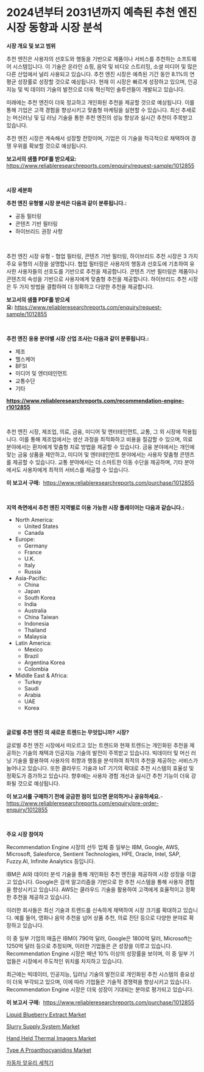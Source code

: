 <p><h1>2024년부터 2031년까지 예측된 추천 엔진 시장 동향과 시장 분석</h1></p><p><strong>시장 개요 및 보고 범위</strong></p>
<p><p>추천 엔진은 사용자의 선호도와 행동을 기반으로 제품이나 서비스를 추천하는 소프트웨어 시스템입니다. 이 기술은 온라인 쇼핑, 음악 및 비디오 스트리밍, 소셜 미디어 및 많은 다른 산업에서 널리 사용되고 있습니다. 추천 엔진 시장은 예측된 기간 동안 8.1%의 연평균 성장률로 성장할 것으로 예상됩니다. 현재 이 시장은 빠르게 성장하고 있으며, 인공 지능 및 빅 데이터 기술의 발전으로 더욱 혁신적인 솔루션들이 개발되고 있습니다. </p><p>미래에는 추천 엔진이 더욱 정교하고 개인화된 추천을 제공할 것으로 예상됩니다. 이를 통해 기업은 고객 경험을 향상시키고 맞춤형 마케팅을 실현할 수 있습니다. 최신 추세로는 머신러닝 및 딥 러닝 기술을 통한 추천 엔진의 성능 향상과 실시간 추천이 주목받고 있습니다. </p><p>추천 엔진 시장은 계속해서 성장할 전망이며, 기업은 이 기술을 적극적으로 채택하여 경쟁 우위를 확보할 것으로 예상됩니다.</p></p>
<p><strong>보고서의 샘플 PDF를 받으세요:</strong> <a href="https://www.reliableresearchreports.com/enquiry/request-sample/1012855">https://www.reliableresearchreports.com/enquiry/request-sample/1012855</a></p>
<p>&nbsp;</p>
<p><strong>시장 세분화</strong></p>
<p><strong>추천 엔진 유형별 시장 분석은 다음과 같이 분류됩니다.:</strong></p>
<p><ul><li>공동 필터링</li><li>콘텐츠 기반 필터링</li><li>하이브리드 권장 사항</li></ul></p>
<p>&nbsp;</p>
<p><p>추천 엔진 시장 유형 - 협업 필터링, 콘텐츠 기반 필터링, 하이브리드 추천 시장은 3 가지 주요 유형의 시장을 설명합니다. 협업 필터링은 사용자의 행동과 선호도에 기초하여 유사한 사용자들의 선호도를 기반으로 추천을 제공합니다. 콘텐츠 기반 필터링은 제품이나 콘텐츠의 속성을 기반으로 사용자에게 맞춤형 추천을 제공합니다. 하이브리드 추천 시장은 두 가지 방법을 결합하여 더 정확하고 다양한 추천을 제공합니다.</p></p>
<p><strong>보고서의 샘플 PDF를 받으세요:</strong>&nbsp;<a href="https://www.reliableresearchreports.com/enquiry/request-sample/1012855">https://www.reliableresearchreports.com/enquiry/request-sample/1012855</a></p>
<p>&nbsp;</p>
<p><strong> 추천 엔진 응용 분야별 시장 산업 조사는 다음과 같이 분류됩니다.:</strong></p>
<p><ul><li>제조</li><li>헬스케어</li><li>BFSI</li><li>미디어 및 엔터테인먼트</li><li>교통수단</li><li>기타</li></ul></p>
<p><strong><a href="https://www.reliableresearchreports.com/recommendation-engine-r1012855">https://www.reliableresearchreports.com/recommendation-engine-r1012855</a></strong></p>
<p>&nbsp;</p>
<p><p>추천 엔진 시장, 제조업, 의료, 금융, 미디어 및 엔터테인먼트, 교통, 그 외 시장에 적용됩니다. 이를 통해 제조업에서는 생산 과정을 최적화하고 비용을 절감할 수 있으며, 의료 분야에서는 환자에게 맞춤형 치료 방법을 제공할 수 있습니다. 금융 분야에서는 개인에 맞는 금융 상품을 제안하고, 미디어 및 엔터테인먼트 분야에서는 사용자 맞춤형 콘텐츠를 제공할 수 있습니다. 교통 분야에서는 더 스마트한 이동 수단을 제공하며, 기타 분야에서도 사용자에게 최적의 서비스를 제공할 수 있습니다.</p></p>
<p><strong>이 보고서 구매:</strong>&nbsp; <a href="https://www.reliableresearchreports.com/purchase/1012855">https://www.reliableresearchreports.com/purchase/1012855</a></p>
<p>&nbsp;</p>
<p><strong>지역 측면에서 추천 엔진 지역별로 이용 가능한 시장 플레이어는 다음과 같습니다.:</strong></p>
<p><ul>
    <li>
        North America:
        <ul>
            <li>United States</li>
            <li>Canada</li>
        </ul>
    </li>
    <li>
        Europe:
        <ul>
            <li>Germany</li>
            <li>France</li>
            <li>U.K.</li>
            <li>Italy</li>
            <li>Russia</li>
        </ul>
    </li>
    <li>
        Asia-Pacific:
        <ul>
            <li>China</li>
            <li>Japan</li>
            <li>South Korea</li>
            <li>India</li>
            <li>Australia</li>
            <li>China Taiwan</li>
            <li>Indonesia</li>
            <li>Thailand</li>
            <li>Malaysia</li>
        </ul>
    </li>
    <li>
        Latin America:
        <ul>
            <li>Mexico</li>
            <li>Brazil</li>
            <li>Argentina Korea</li>
            <li>Colombia</li>
        </ul>
    </li>
    <li>
        Middle East & Africa:
        <ul>
            <li>Turkey</li>
            <li>Saudi</li>
            <li>Arabia</li>
            <li>UAE</li>
            <li>Korea</li>
        </ul>
    </li>
    </ul></p>
<p>&nbsp;</p>
<p><strong>글로벌 추천 엔진 의 새로운 트렌드는 무엇입니까? 시장?</strong></p>
<p><p>글로벌 추천 엔진 시장에서 떠오르고 있는 트렌드와 현재 트렌드는 개인화된 추천을 제공하는 기술의 채택과 인공지능 기술의 발전이 주목받고 있습니다. 빅데이터 및 머신 러닝 기술을 활용하여 사용자의 취향과 행동을 분석하여 최적의 추천을 제공하는 서비스가 늘어나고 있습니다. 또한 클라우드 기술과 IoT 기기의 확대로 추천 시스템의 효율성 및 정확도가 증가하고 있습니다. 향후에는 사용자 경험 개선과 실시간 추천 기능이 더욱 강화될 것으로 예상됩니다.</p></p>
<p><strong>이 보고서를 구매하기 전에 궁금한 점이 있으면 문의하거나 공유하세요.</strong>- <a href="https://www.reliableresearchreports.com/enquiry/pre-order-enquiry/1012855">https://www.reliableresearchreports.com/enquiry/pre-order-enquiry/1012855</a></p>
<p>&nbsp;</p>
<p><strong>주요 시장 참여자</strong></p>
<p><p>Recommendation Engine 시장의 선두 업체 중 일부는 IBM, Google, AWS, Microsoft, Salesforce, Sentient Technologies, HPE, Oracle, Intel, SAP, Fuzzy.AI, Infinite Analytics 등입니다.</p><p>IBM은 AI와 데이터 분석 기술을 통해 개인화된 추천 엔진을 제공하여 시장 성장을 이끌고 있습니다. Google은 검색 알고리즘을 기반으로 한 추천 시스템을 통해 사용자 경험을 향상시키고 있습니다. AWS는 클라우드 기술을 활용하여 고객에게 효율적이고 정확한 추천을 제공하고 있습니다.</p><p>이러한 회사들은 최신 기술과 트렌드를 신속하게 채택하여 시장 크기를 확대하고 있습니다. 예를 들어, 영화나 음악 추천을 넘어 상품 추천, 의료 진단 등으로 다양한 분야로 확장하고 있습니다.</p><p>이 중 일부 기업의 매출은 IBM이 790억 달러, Google은 1800억 달러, Microsoft는 1250억 달러 등으로 추정되며, 이러한 기업들은 큰 성장을 이루고 있습니다. Recommendation Engine 시장은 매년 10% 이상의 성장률을 보이며, 이 중 일부 기업들은 시장에서 주도적인 위치를 차지하고 있습니다.</p><p>최근에는 빅데이터, 인공지능, 딥러닝 기술의 발전으로 개인화된 추천 시스템의 중요성이 더욱 부각되고 있으며, 이에 따라 기업들은 기술적 경쟁력을 향상시키고 있습니다. Recommendation Engine 시장은 더욱 성장이 기대되는 분야로 평가되고 있습니다.</p></p>
<p><strong>이 보고서 구매:</strong>&nbsp;&nbsp;<a href="https://www.reliableresearchreports.com/purchase/1012855">https://www.reliableresearchreports.com/purchase/1012855</a></p>
<p><p><a href="https://issuu.com/reportprime-2/docs/liquid-blueberry-extract-market-size-2030.pptx">Liquid Blueberry Extract Market</a></p><p><a href="https://github.com/derrinmiltonellis35gcl/Market-Research-Report-List-2/blob/main/slurry-supply-system-market.md">Slurry Supply System Market</a></p><p><a href="https://github.com/Chiragrp22/Market-Research-Report-List-4/blob/main/hand-held-thermal-imagers-market.md">Hand Held Thermal Imagers Market</a></p><p><a href="https://issuu.com/reportprime-2/docs/type-a-proanthocyanidins-market-size-2030.pptx">Type A Proanthocyanidins Market</a></p><p><a href="https://github.com/fredrickeglers/Market-Research-Report-List-1/blob/main/857154026971.md">자동차 앞유리 세척기</a></p></p>
